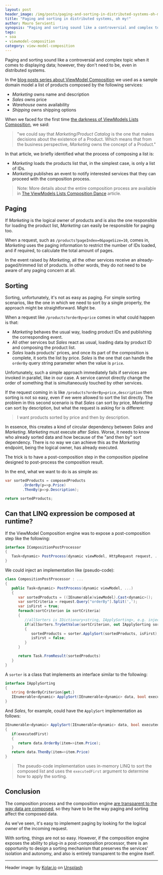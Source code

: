 ```yaml
---
layout: post
header_image: /img/posts/paging-and-sorting-in-distributed-systems-oh-my/header.jpg
title: "Paging and sorting in distributed systems, oh my!"
author: Mauro Servienti
synopsis: "Paging and sorting sound like a controversial and complex topic when it comes to displaying data; however, they don't need to be, even in distributed systems."
tags:
- soa
- viewmodel-composition
category: view-model-composition
---
```

Paging and sorting sound like a controversial and complex topic when it comes to displaying data; however, they don't need to be, even in distributed systems.

In the [blog posts series about ViewModel Composition](/categories/view-model-composition) we used as a sample domain model a list of products composed by the following services:

* *Marketing* owns name and description
* *Sales* owns price
* *Warehouse* owns availability
* *Shipping* owns shipping options

When we faced for the first time [the darkness of ViewModels Lists Composition](/view-model-composition/2019/02/28/into-the-darkness-of-viewmodel-lists-composition.html), we said:

>"we could say that *Marketing/Product Catalog* is the one that makes decisions about the existence of a Product. Which means that from the business perspective, *Marketing* owns the concept of a Product."

In that article, we briefly identified what the process of composing a list is:

* *Marketing* loads the products list that, in the simplest case, is only a list of IDs.
* *Marketing* publishes an event to notify interested services that they can proceed with the composition process.

>Note: More details about the entire composition process are available in [The ViewModels Lists Composition Dance](/view-model-composition/2019/03/21/the-viewmodels-lists-composition-dance.html) article.

## Paging
If *Marketing* is the logical owner of products and is also the one responsible for loading the product list, *Marketing* can easily be responsible for paging too.

When a request, such as `/products?pageIndex=0&pageSize=10`, comes in, *Marketing* uses the paging information to restrict the number of IDs loaded, and if required, to calculate the total amount of pages.

In the event raised by *Marketing*, all the other services receive an already-paged/trimmed list of products. In other words, they do not need to be aware of any paging concern at all.

## Sorting
Sorting, unfortunately, it's not as easy as paging. For simple sorting scenarios, like the one in which we need to sort by a single property, the approach might be straightforward. Might be.

When a request like `/products?orderBy=price` comes in what could happen is that:

* *Marketing* behaves the usual way, loading product IDs and publishing the corresponding event.
* All other services but *Sales* react as usual, loading data by product ID and composing the product list.
* *Sales* loads products' prices, and once its part of the composition is complete, it sorts the list by price. *Sales* is the one that can handle the `orderBy` query string parameter when the value is `price`.

Unfortunately, such a simple approach immediately fails if services are invoked in parallel, like in our case. A service cannot directly change the order of something that is simultaneously touched by other services.

If the request coming in is like `/products?orderBy=price,description` then sorting is not so easy, even if we were allowed to sort the list directly. The problem in this second scenario is that *Sales* can sort by price, *Marketing* can sort by description, but what the request is asking for is different:

>I want products sorted by price and then by description.

In essence, this creates a kind of circular dependency between *Sales* and *Marketing*. *Marketing* must execute after *Sales*. Worse, it needs to know who already sorted data and how because of the "and then by" sort dependency. There is no way we can achieve this as the *Marketing* endpoint, being the logical owner, has already executed.

The trick is to have a post-composition step in the composition pipeline designed to post-process the composition result.

In the end, what we want to do is as simple as:

```csharp
var sortedProducts = composedProducts
        .OrderBy(p=>p.Price)
        .ThenBy(p=>p.Description);

return sortedProducts;
```

## Can that LINQ expression be composed at runtime?

If the ViewModel Composition engine was to expose a post-composition step like the following:

```csharp
interface ICompositionPostProcessor
{
   Task<dynamic> PostProcess(dynamic viewModel, HttpRequest request, ...);
}
```

We could inject an implementation like (pseudo-code):

```csharp
class CompositionPostProcessor : ...
{
   public Task<dynamic> PostProcess(dynamic viewModel, ...)
   {
      var sortedProducts = ((IEnumerable)viewModel).Cast<dynamic>();
      var sortCriteria = request.Query["orderBy"].Split(',');
      var isFirst = true;
      foreach(sortCriterion in sortCriteria)
      {
         //allSorters is IDictionary<string, IApplySorting>, e.g. injected via DI
         if(allSorters.TryGetValue(sortCriterion, out IApplySorting sorter))
         {
            sortedProducts = sorter.ApplySort(sortedProducts, isFirst);
            isFirst = false;
         }
      }

      return Task.FromResult(sortedProducts)
   }
}
```

A `sorter` is a class that implements an interface similar to the following:

```csharp
interface IApplySorting
{
   string OrderByCriterion{get;}
   IEnumerable<dynamic> ApplySort(IEnumerable<dynamic> data, bool executedFirst);
}
```

And *Sales*, for example, could have the `ApplySort` implementation as follows:

```csharp
IEnumerable<dynamic> ApplySort(IEnumerable<dynamic> data, bool executedFirst)
{
   if(executedFirst)
   {
      return data.OrderBy(item=>item.Price);
   }
   return data.ThenBy(item=>item.Price)
}
```

> The pseudo-code implementation uses in-memory LINQ to sort the composed list and uses the `executedFirst` argument to determine how to apply the sorting.

## Conclusion

The composition process and the composition engine [are transparent to the way data are composed](/view-model-composition/2019/04/09/slice-it.html), so they have to be the way paging and sorting affect the composed data.

As we've seen, it's easy to implement paging by looking for the logical owner of the incoming request.

With sorting, things are not so easy. However, if the composition engine exposes the ability to plug-in a post-composition processor, there is an opportunity to design a sorting mechanism that preserves the services' isolation and autonomy, and also is entirely transparent to the engine itself.

---

Header image: by [Kolar.io](https://unsplash.com/@jankolar?utm_source=unsplash&utm_medium=referral&utm_content=creditCopyText) on [Unsplash](https://unsplash.com/s/photos/sort?utm_source=unsplash&utm_medium=referral&utm_content=creditCopyText)
